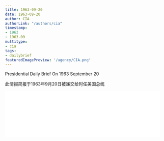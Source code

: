 ```yaml
---
title: 1963-09-20
date: 1963-09-20
author: CIA 
authorLink: "/authors/cia"
timestamp: 
- 1963
- 1963-09
multitype: 
- cia
tags: 
- dailybrief
featuredImagePreview: '/agency/CIA.png'
---
```



Presidential Daily Brief On 1963 September 20

此情报简报于1963年9月20日被递交给时任美国总统

<!--more-->





<div id="over" style="width:100%; overflow:hidden"> <iframe id="sFrame" name="sFrame" frameborder="no" border="0"  allowfullscreen marginwidth="0" scrolling="no" src = " /CIA/1963-09-20.html "  style = " position:absulute; width: 806px; top: 300;" > </iframe> </div>